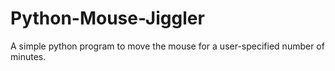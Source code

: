 # Python-Mouse-Jiggler

A simple python program to move the mouse for a user-specified number of minutes.
